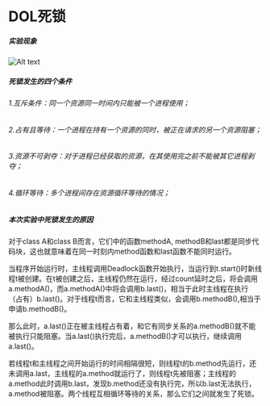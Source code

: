 # DOL死锁
##### 实验现象
![Alt text](http://p1.bpimg.com/567571/cdcc68285e8eb2ae.png)

##### 死锁发生的四个条件
###### 1.互斥条件：同一个资源同一时间内只能被一个进程使用；    
###### 2.占有且等待：一个进程在持有一个资源的同时，被正在请求的另一个资源阻塞；
###### 3.资源不可剥夺：对于进程已经获取的资源，在其使用完之前不能被其它进程剥夺；
###### 4.循环等待：多个进程间存在资源循环等待的情况；

##### 本次实验中死锁发生的原因
对于class A和class B而言，它们中的函数methodA, methodB和last都是同步代码块，这也就意味着在同一时刻内method函数和last函数不能同时运行。    

当程序开始运行时，主线程调用Deadlock函数开始执行，当运行到t.start()时新线程t被创建。在t被创建之后，主线程仍然在运行，经过count延时之后，将会调用a.methodA()，而a.methodA()中将会调用b.last()，相当于此时主线程在执行（占有）b.last()。对于线程t而言，它和主线程类似，会调用b.methodB(),相当于申请b.methodB()。    

那么此时，a.last()正在被主线程占有着，和它有同步关系的a.methodB()就不能被执行只能阻塞。当a.last()执行完后，a.methodB()才可以执行，继续调用a.last()。    

若线程t和主线程之间开始运行的时间相隔很短，则线程t的b.method先运行，还未调用a.last，主线程的a.method就运行了，则线程t先被阻塞；主线程的a.method此时调用b.last，发现b.method还没有执行完，所以b.last无法执行，a.method被阻塞。两个线程互相循环等待的关系，那么它们之间就发生了死锁。